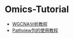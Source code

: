 # Omics-Tutorial
* [WGCNA分析教程](https://blog.csdn.net/qq_43138237/article/details/124031642)
* [Pathview包的使用教程](https://cloud.tencent.com/developer/article/1539928)
